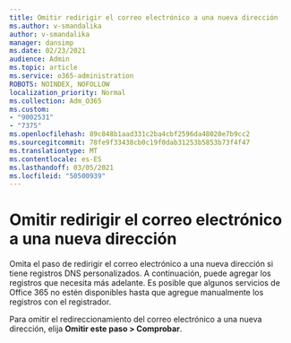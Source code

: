 ```yaml
---
title: Omitir redirigir el correo electrónico a una nueva dirección
ms.author: v-smandalika
author: v-smandalika
manager: dansimp
ms.date: 02/23/2021
audience: Admin
ms.topic: article
ms.service: o365-administration
ROBOTS: NOINDEX, NOFOLLOW
localization_priority: Normal
ms.collection: Adm_O365
ms.custom:
- "9002531"
- "7375"
ms.openlocfilehash: 89c848b1aad331c2ba4cbf2596da48020e7b9cc2
ms.sourcegitcommit: 78fe9f33438cb0c19f0dab31253b5853b73f4f47
ms.translationtype: MT
ms.contentlocale: es-ES
ms.lasthandoff: 03/05/2021
ms.locfileid: "50500939"
---
```

# <a name="skip-redirecting-email-to-new-address"></a>Omitir redirigir el correo electrónico a una nueva dirección

Omita el paso de redirigir el correo electrónico a una nueva dirección si tiene registros DNS personalizados. A continuación, puede agregar los registros que necesita más adelante. Es posible que algunos servicios de Office 365 no estén disponibles hasta que agregue manualmente los registros con el registrador.

Para omitir el redireccionamiento del correo electrónico a una nueva dirección, elija **Omitir este paso > Comprobar**.